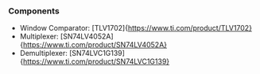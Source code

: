 
### Components

- Window Comparator: [TLV1702]{https://www.ti.com/product/TLV1702}
- Multiplexer: [SN74LV4052A]{https://www.ti.com/product/SN74LV4052A}
- Demultiplexer: [SN74LVC1G139]{https://www.ti.com/product/SN74LVC1G139}

